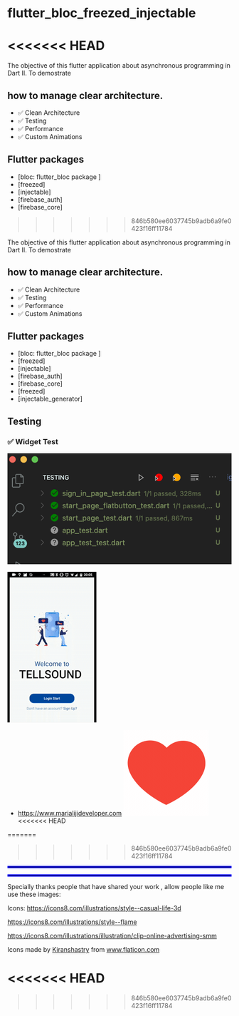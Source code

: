 # flutter_bloc_freezed_injectable

<<<<<<< HEAD
=======


The objective of this flutter application about asynchronous programming in Dart II.
To demostrate 
## how to manage clear architecture.

- ✅  Clean Architecture
- ✅  Testing
- ✅  Performance
- ✅  Custom Animations

## Flutter packages
 - [bloc: flutter_bloc package ] 
 - [freezed]
 - [injectable]
 - [firebase_auth]
 - [firebase_core]
>>>>>>> 846b580ee6037745b9adb6a9fe0423f16ff11784


The objective of this flutter application about asynchronous programming in Dart II.
To demostrate 
## how to manage clear architecture.

- ✅  Clean Architecture
- ✅  Testing
- ✅  Performance
- ✅  Custom Animations

## Flutter packages
 - [bloc: flutter_bloc package ] 
 - [freezed]
 - [injectable]
 - [firebase_auth]
 - [firebase_core]
 - [freezed]
 - [injectable_generator]

## Testing
### ✅ Widget Test
![](assets/readme/widget_test.png)
  
  

![Output sample](video.gif)


- https://www.marialijideveloper.com
![Output sample](icons8-heart.gif)
<<<<<<< HEAD


=======
>>>>>>> 846b580ee6037745b9adb6a9fe0423f16ff11784

<hr style="border:2px solid blue"> </hr>


<hr style="border:2px solid blue"> </hr>



Specially thanks people  that have shared your work , allow people like me use these images:

Icons:
https://icons8.com/illustrations/style--casual-life-3d 

https://icons8.com/illustrations/style--flame

https://icons8.com/illustrations/illustration/clip-online-advertising-smm

<div>Icons made by <a href="https://www.flaticon.com/authors/kiranshastry" title="Kiranshastry">Kiranshastry</a> from <a href="https://www.flaticon.com/" title="Flaticon">www.flaticon.com</a></div>



<<<<<<< HEAD
=======





>>>>>>> 846b580ee6037745b9adb6a9fe0423f16ff11784
